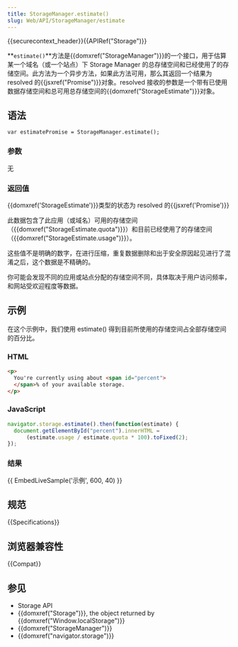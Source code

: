 ```yaml
---
title: StorageManager.estimate()
slug: Web/API/StorageManager/estimate
---
```


{{securecontext_header}}{{APIRef("Storage")}}

**`estimate()`**方法是{{domxref("StorageManager")}}的一个接口，用于估算某一个域名（或一个站点）下 Storage Manager 的总存储空间和已经使用了的存储空间。此方法为一个异步方法，如果此方法可用，那么其返回一个结果为 resolved 的{{jsxref("Promise")}}对象。resolved 接收的参数是一个带有已使用数据存储空间和总可用总存储空间的{{domxref("StorageEstimate")}}对象。

## 语法

```plain
var estimatePromise = StorageManager.estimate();
```

### 参数

无

### 返回值

{{domxref('StorageEstimate')}}类型的状态为 resolved 的{{jsxref('Promise')}}

此数据包含了此应用（或域名）可用的存储空间（{{domxref("StorageEstimate.quota")}}）和目前已经使用了的存储空间（{{domxref("StorageEstimate.usage")}}）。

这些值不是明确的数字，在进行压缩，重复数据删除和出于安全原因起见进行了混淆之后，这个数据是不精确的。

你可能会发现不同的应用或站点分配的存储空间不同，具体取决于用户访问频率，和网站受欢迎程度等数据。

## 示例

在这个示例中，我们使用 estimate() 得到目前所使用的存储空间占全部存储空间的百分比。

### HTML

```html
<p>
  You're currently using about <span id="percent">
  </span>% of your available storage.
</p>
```

### JavaScript

```js
navigator.storage.estimate().then(function(estimate) {
  document.getElementById("percent").innerHTML =
      (estimate.usage / estimate.quota * 100).toFixed(2);
});
```

### 结果

{{ EmbedLiveSample('示例', 600, 40) }}

## 规范

{{Specifications}}

## 浏览器兼容性

{{Compat}}

## 参见

- Storage API
- {{domxref("Storage")}}, the object returned by {{domxref("Window.localStorage")}}
- {{domxref("StorageManager")}}
- {{domxref("navigator.storage")}}
